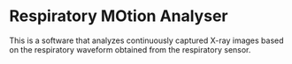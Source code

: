 # Respiratory MOtion Analyser
This is a software that analyzes continuously captured X-ray images based on the respiratory waveform obtained from the respiratory sensor.